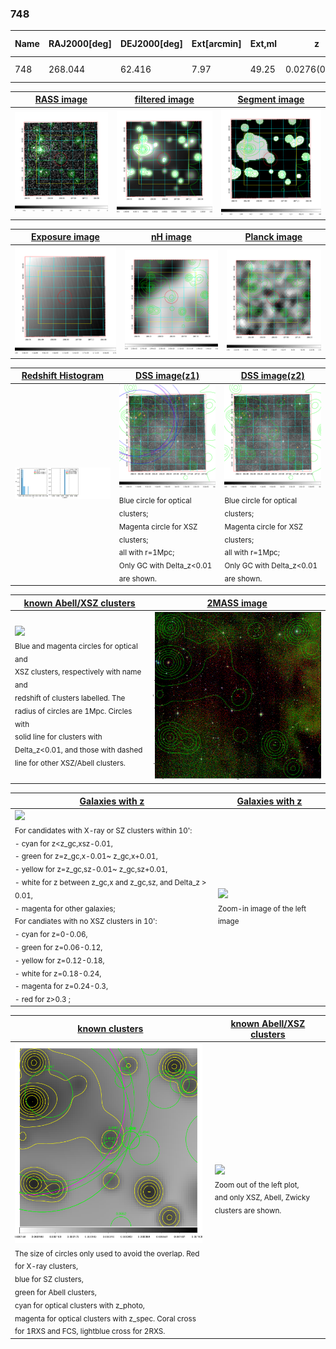 <div STYLE="page-break-after: always;"></div>

### 748

|Name|RAJ2000[deg]|DEJ2000[deg] |Ext[arcmin]| Ext,ml | z | z_src| C|GC(XSZ,Delta_z<0.01)| GC(OPT,Delta_z<0.01)|GC| R_sig[arcmin] | R500[arcmin] | R500[Mpc]| CRsig[c/s] | CR500[c/s] |L500[1E44 erg/s]|F500[1E-12 erg/s/cm^2]| M500[1E14 Msun]|Tx[keV]|Cnt_sig|Beta|Rc[arcmin]|Comment|Alias|
|---|---|---|---|---|---|------|---|--------|---------|----------|---|---|---|---|---|---|---|---|---|---|---|---|---|---|
|748| 268.044| 62.416| 7.97| 49.25| 0.0276(0.005)| z1,| G| -| -| N, W| 15.138| 11.047| 0.367| 0.030(0.010)| 0.029(0.010)| 0.007(0.003)| 0.401(0.158)| 0.14(0.03)| 0.65(0.08)| 303.3| 0.526(-0.020+0.046)| 1.613(-0.218+0.261)| -| t390|

|[RASS image](../image/748/748_img.pdf)|[filtered image](../image/748/748_fil.pdf)|[Segment image](../image/748/748_seg.pdf)|
|-------------------|--------------------|-------------------|
| <img src="../image/748/748_img.png" width="300">  | <img src="../image/748/748_fil.png" width="300">   | <img src="../image/748/748_seg.png" width="300">  |

|[Exposure image](../image/748/748_mex.pdf)| [nH image](../image/748/748_nh.pdf)| [Planck image](../image/748/748_p.pdf)|
|-------------------|--------------------|-------------------|
|<img src="../image/748/748_mex.png" width="300">   | <img src="../image/748/748_nh.png" width="300">    | <img src="../image/748/748_p.png" width="300"> |

|[Redshift Histogram](../image/748/748_zg.pdf) | [DSS image(z1)](../image/748/748_dss_z1.pdf)      |  [DSS image(z2)](../image/748/748_dss_z2.pdf)    |
|-------------------|--------------------|-------------------|
|<img src="../image/748/748_zg.png" width="300"> |<img src="../image/748/748_dss_z1.png" width="300"> <sub><br>Blue circle for optical clusters; <br>Magenta circle for XSZ clusters; <br>all with r=1Mpc; <br>Only GC with Delta_z<0.01 are shown. </sub>| <img src="../image/748/748_dss_z2.png" width="300"><sub><br>Blue circle for optical clusters; <br>Magenta circle for XSZ clusters; <br>all with r=1Mpc; <br>Only GC with Delta_z<0.01 are shown. </sub> |

|[known Abell/XSZ clusters](../image/748/748_m.pdf) | [2MASS image](../image/748/748_2mass.pdf)      |
|-------------------|-------------------|
|<img src=../image/748/748_m.png width="300"> <br><sub>Blue and magenta circles for optical and <br>XSZ clusters, respectively with name and <br>redshift of clusters labelled. The <br>radius of circles are 1Mpc. Circles with <br>solid line for clusters with <br>Delta_z<0.01, and those with dashed <br>line for other XSZ/Abell clusters.        </sub>|<img src="../image/748/748_2mass.png" width="300">  |

|[Galaxies with z](../image/748/748_opt_ned.pdf) |[Galaxies with z](../image/748/748_opt_ned_zoom.pdf) |
|-------------------|-------------------|
| <img src=../image/748/748_opt_ned.png width="300"> <br><sub> For candidates with X-ray or SZ clusters within 10': <br> - cyan for z<z_gc,xsz-0.01, <br> - green for z=z_gc,x-0.01~ z_gc,x+0.01, <br> - yellow for z=z_gc,sz-0.01~ z_gc,sz+0.01, <br> - white for z between z_gc,x and z_gc,sz, and Delta_z > 0.01, <br> - magenta for other galaxies; <br>For candiates with no XSZ clusters in 10': <br> - cyan for z=0-0.06, <br> - green for z=0.06-0.12, <br> - yellow for z=0.12-0.18, <br> - white for z=0.18-0.24, <br> - magenta for z=0.24-0.3, <br> - red for z>0.3 ;  </sub>|<img src=../image/748/748_opt_ned_zoom.png width="300">  <br><sub> Zoom-in image of the left image</sub>|

|[known clusters](../image/748/748_gc.pdf) |[known Abell/XSZ clusters](../image/748/748_gc_large.pdf) |
|-------------------|-------------------|
| <img src=../image/748/748_gc.png width="300"> <br><sub> The size of circles only used to avoid the overlap. Red for X-ray clusters, <br> blue for SZ clusters, <br> green for Abell clusters, <br> cyan for optical clusters with z_photo, <br> magenta for optical clusters with z_spec. Coral cross for 1RXS and FCS, lightblue cross for 2RXS. </sub>|<img src=../image/748/748_gc_large.png width="300"> <br><sub> Zoom out of the left plot, <br> and only XSZ, Abell, Zwicky clusters are shown. </sub> |



